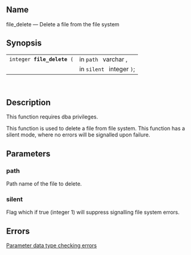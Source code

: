 <div id="fn_file_delete" class="refentry">

<div class="titlepage">

</div>

<div class="refnamediv">

## Name

file_delete — Delete a file from the file system

</div>

<div class="refsynopsisdiv">

## Synopsis

<div id="fsyn_file_delete" class="funcsynopsis">

|                                 |                           |
|---------------------------------|---------------------------|
| `integer `**`file_delete`**` (` | in `path ` varchar ,      |
|                                 | in `silent ` integer `)`; |

<div class="funcprototype-spacer">

 

</div>

</div>

</div>

<div id="desc_file_delete" class="refsect1">

## Description

This function requires dba privileges.

This function is used to delete a file from file system. This function
has a silent mode, where no errors will be signalled upon failure.

</div>

<div id="params_file_delete" class="refsect1">

## Parameters

<div id="id88455" class="refsect2">

### path

Path name of the file to delete.

</div>

<div id="id88458" class="refsect2">

### silent

Flag which if true (integer 1) will suppress signalling file system
errors.

</div>

</div>

<div id="errors_file_delete" class="refsect1">

## Errors

<a href="datatypeerror.html" class="link"
title="23.2.2. Data Type Errors">Parameter data type checking errors</a>

</div>

</div>
